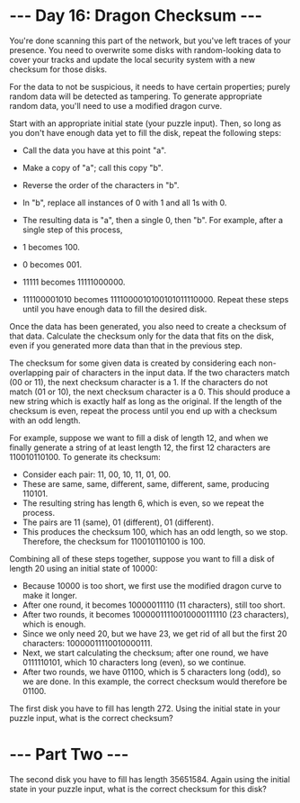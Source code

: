 # --- Day 16: Dragon Checksum ---

You're done scanning this part of the network, but you've left traces of your presence. You need to overwrite some disks with random-looking data to cover your tracks and update the local security system with a new checksum for those disks.

For the data to not be suspicious, it needs to have certain properties; purely random data will be detected as tampering. To generate appropriate random data, you'll need to use a modified dragon curve.

Start with an appropriate initial state (your puzzle input). Then, so long as you don't have enough data yet to fill the disk, repeat the following steps:

- Call the data you have at this point "a".
- Make a copy of "a"; call this copy "b".
- Reverse the order of the characters in "b".
- In "b", replace all instances of 0 with 1 and all 1s with 0.
- The resulting data is "a", then a single 0, then "b".
For example, after a single step of this process,

- 1 becomes 100.
- 0 becomes 001.
- 11111 becomes 11111000000.
- 111100001010 becomes 1111000010100101011110000.
Repeat these steps until you have enough data to fill the desired disk.

Once the data has been generated, you also need to create a checksum of that data. Calculate the checksum only for the data that fits on the disk, even if you generated more data than that in the previous step.

The checksum for some given data is created by considering each non-overlapping pair of characters in the input data. If the two characters match (00 or 11), the next checksum character is a 1. If the characters do not match (01 or 10), the next checksum character is a 0. This should produce a new string which is exactly half as long as the original. If the length of the checksum is even, repeat the process until you end up with a checksum with an odd length.

For example, suppose we want to fill a disk of length 12, and when we finally generate a string of at least length 12, the first 12 characters are 110010110100. To generate its checksum:

- Consider each pair: 11, 00, 10, 11, 01, 00.
- These are same, same, different, same, different, same, producing 110101.
- The resulting string has length 6, which is even, so we repeat the process.
- The pairs are 11 (same), 01 (different), 01 (different).
- This produces the checksum 100, which has an odd length, so we stop.
Therefore, the checksum for 110010110100 is 100.

Combining all of these steps together, suppose you want to fill a disk of length 20 using an initial state of 10000:

- Because 10000 is too short, we first use the modified dragon curve to make it longer.
- After one round, it becomes 10000011110 (11 characters), still too short.
- After two rounds, it becomes 10000011110010000111110 (23 characters), which is enough.
- Since we only need 20, but we have 23, we get rid of all but the first 20 characters: 10000011110010000111.
- Next, we start calculating the checksum; after one round, we have 0111110101, which 10 characters long (even), so we continue.
- After two rounds, we have 01100, which is 5 characters long (odd), so we are done.
In this example, the correct checksum would therefore be 01100.

The first disk you have to fill has length 272. Using the initial state in your puzzle input, what is the correct checksum?

# --- Part Two ---

The second disk you have to fill has length 35651584. Again using the initial state in your puzzle input, what is the correct checksum for this disk?
